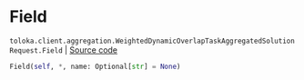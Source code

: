 # Field
`toloka.client.aggregation.WeightedDynamicOverlapTaskAggregatedSolutionRequest.Field` | [Source code](https://github.com/Toloka/toloka-kit/blob/v1.2.0.post1/src/client/aggregation.py#L78)

```python
Field(self, *, name: Optional[str] = None)
```

